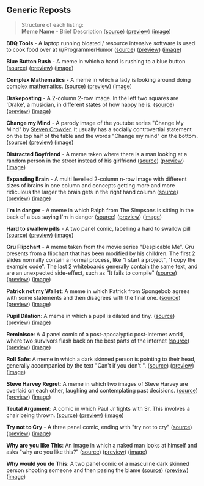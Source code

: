 ## Generic Reposts

> Structure of each listing:  
> **Meme Name** - Brief Description ([source](/))
 ([preview](/))
 ([image](/))

**BBQ Tools** - A laptop running bloated / resource intensive software is used to cook food over at /r/ProgrammerHumor
 ([source](https://raw.githubusercontent.com/codingJWilliams/ToR-Repost-Collection/master/generic/bbq_tools/bbq_tools.md)) 
 ([preview](bbq_tools/bbq_tools.md))
 ([image](bbq_tools/bbq_tools.png))

**Blue Button Rush** - A meme in which a hand is rushing to a blue button 
 ([source](https://raw.githubusercontent.com/codingJWilliams/ToR-Repost-Collection/master/generic/blue_button_rush/blue_button_rush.md)) 
 ([preview](blue_button_rush/blue_button_rush.md)) 
 ([image](blue_button_rush/blue_button_rush.jpg))

**Complex Mathematics** - A meme in which a lady is looking around doing complex mathematics.
 ([source](https://raw.githubusercontent.com/codingJWilliams/ToR-Repost-Collection/master/generic/complex_mathematics/complex_mathematics.md)) 
 ([preview](complex_mathematics/complex_mathematics.md)) 
 ([image](complex_mathematics/complex_mathematics.jpg))

**Drakeposting** - A 2-column 2-row image. In the left two squares are 'Drake', a musician, in different states of how happy he is. 
([source](https://github.com/codingJWilliams/ToR-Repost-Collection/raw/master/generic/drake/drake_table_detailed.md)) 
 ([preview](drake/drake.md)) 
 ([image](drake/drake.jpg))

**Change my Mind** - A parody image of the youtube series "Change My Mind" by [Steven Crowder](https://www.youtube.com/channel/UCIveFvW-ARp_B_RckhweNJw). It usually has a socially controvertial statement on the top half of the table and the words "Change my mind" on the bottom. 
 ([source](https://raw.githubusercontent.com/codingJWilliams/ToR-Repost-Collection/master/generic/change_my_mind/change_my_mind.md)) 
 ([preview](change_my_mind/change_my_mind.md)) 
 ([image](change_my_mind/change_my_mind.jpeg))

**Distracted Boyfriend** - A meme taken where there is a man looking at a random person in the street instead of his girlfriend
 ([source](https://raw.githubusercontent.com/codingJWilliams/ToR-Repost-Collection/master/generic/distracted_boyfriend/distracted_boyfriend.md)) 
 ([preview](distracted_boyfriend/distracted_boyfriend.md)) 
 ([image](distracted_boyfriend/distracted_boyfriend.png))

**Expanding Brain** - A multi levelled 2-column n-row image with different sizes of brains in one column and concepts getting more and more ridiculous the larger the brain gets in the right hand column 
 ([source](https://github.com/codingJWilliams/ToR-Repost-Collection/raw/master/generic/expanding_brain/expanding_brain.md)) 
 ([preview](expanding_brain/expanding_brain.md)) 
 ([image](expanding_brain/expanding_brain.jpeg))

**I'm in danger** - A meme in which Ralph from The Simpsons is sitting in the back of a bus saying I'm in danger 
 ([source](https://raw.githubusercontent.com/codingJWilliams/ToR-Repost-Collection/master/generic/im_in_danger/im_in_danger.md)) 
 ([preview](im_in_danger/im_in_danger.md)) 
 ([image](im_in_danger/im_in_danger.jpg))

**Hard to swallow pills** - A two panel comic, labelling a hard to swallow pill
 ([source](https://raw.githubusercontent.com/codingJWilliams/ToR-Repost-Collection/master/generic/hard_to_swallow_pills/hard_to_swallow_pills.md)) 
 ([preview](hard_to_swallow_pills/hard_to_swallow_pills.md)) 
 ([image](hard_to_swallow_pills/hard_to_swallow_pills.png))


**Gru Flipchart** - A meme taken from the movie series "Despicable Me". Gru presents from a flipchart that has been modified by his children. The first 2 slides normally contain a normal process, like "I start a project", "I copy the example code". The last 2 whiteboards generally contain the same text, and are an unexpected side-effect, such as "It fails to compile" 
 ([source](https://raw.githubusercontent.com/codingJWilliams/ToR-Repost-Collection/master/generic/gru_flipchart/gru_flipchart.md)) 
 ([preview](gru_flipchart/gru_flipchart.md)) 
 ([image](gru_flipchart/gru_flipchart.jpg))

**Patrick not my Wallet**: A meme in which Patrick from Spongebob agrees with some statements and then disagrees with the final one.
 ([source](https://raw.githubusercontent.com/codingJWilliams/ToR-Repost-Collection/master/generic/patrick_not_my_wallet/patrick_not_my_wallet.md)) 
 ([preview](patrick_not_my_wallet/patrick_not_my_wallet.md)) 
 ([image](patrick_not_my_wallet/patrick_not_my_wallet.jpg))

**Pupil Dilation**: A meme in which a pupil is dilated and tiny.
 ([source](https://raw.githubusercontent.com/codingJWilliams/ToR-Repost-Collection/master/generic/pupil_dilation/pupil_dilation.md)) 
 ([preview](pupil_dilation/pupil_dilation.md)) 
 ([image](pupil_dilation/pupil_dilation.jpg))

**Reminisce**: A 4 panel comic of a post-apocalyptic post-internet world, where two survivors flash back on the best parts of the internet
 ([source](https://raw.githubusercontent.com/codingJWilliams/ToR-Repost-Collection/master/generic/reminisce/reminisce.md))
 ([preview](reminisce/reminisce.md))
 ([image](reminisce/reminisce.png))

 **Roll Safe**: A meme in which a dark skinned person is pointing to their head, generally accompanied by the text "Can't <xyz> if you don't <abc>".
 ([source](https://raw.githubusercontent.com/codingJWilliams/ToR-Repost-Collection/master/generic/roll_safe/roll_safe.md)) 
 ([preview](roll_safe/roll_safe.md)) 
 ([image](roll_safe/roll_safe.png))

**Steve Harvey Regret**: A meme in which two images of Steve Harvey are overlaid on each other, laughing and contemplating past decisions.
 ([source](https://raw.githubusercontent.com/codingJWilliams/ToR-Repost-Collection/master/generic/steve_harvey_regret/steve_harvey_regret.md)) 
 ([preview](steve_harvey_regret/steve_harvey_regret.md)) 
 ([image](steve_harvey_regret/steve_harvey_regret.jpg))

**Teutal Argument**: A comic in which Paul Jr fights with Sr. This involves a chair being thrown.
 ([source](https://raw.githubusercontent.com/codingJWilliams/ToR-Repost-Collection/master/generic/teutul_argument/teutul_argument.md)) 
 ([preview](teutul_argument/teutul_argument.md)) 
 ([image](teutul_argument/teutul_argument.jpg))

**Try not to Cry** - A three panel comic, ending with "try not to cry" 
 ([source](https://raw.githubusercontent.com/codingJWilliams/ToR-Repost-Collection/master/generic/try_not_to_cry/try_not_to_cry.md)) 
 ([preview](try_not_to_cry/try_not_to_cry.md)) 
 ([image](try_not_to_cry/try_not_to_cry.jpg))

**Why are you like This**: An image in which a naked man looks at himself and asks "why are you like this?"
 ([source](https://raw.githubusercontent.com/codingJWilliams/ToR-Repost-Collection/master/generic/why_are_you_like_this/why_are_you_like_this.md)) 
 ([preview](why_are_you_like_this/why_are_you_like_this.md)) 
 ([image](why_are_you_like_this/why_are_you_like_this.jpg))

**Why would you do This**: A two panel comic of a masculine dark skinned person shooting someone and then pasing the blame
 ([source](https://raw.githubusercontent.com/codingJWilliams/ToR-Repost-Collection/master/generic/why_would_they_do_this/why_would_they_do_this.md)) 
 ([preview](why_would_they_do_this/why_would_they_do_this.md)) 
 ([image](why_would_they_do_this/why_would_they_do_this.jpg))

